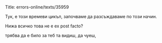 Title: errors-online/texts/35959

Тук, е този времеви цикъл, започваме да разсъждаваме по този начин.

Нижа всичко това не е ех post facto?

трябва да е било за теб та видиш, да чуеш,
